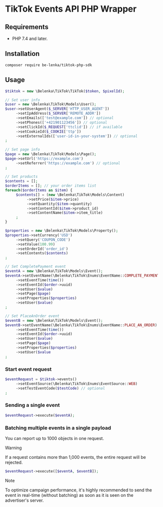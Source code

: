 # TikTok Events API PHP Wrapper

## Requirements

- PHP 7.4 and later.

## Installation

```composer
composer require be-lenka/tiktok-php-sdk
```

## Usage

```php
$tiktok = new \Belenka\TikTok\TikTok($token, $pixelId);

// Set user info
$user = new \Belenka\TikTok\Models\User();
$user->setUserAgent($_SERVER['HTTP_USER_AGENT'])
     ->setIpAddress($_SERVER['REMOTE_ADDR'])
     ->setEmails(['test@example.com']) // optional
     ->setPhones(['+421901123456']) // optional
     ->setClickId($_REQUEST['ttclid']) // if available
     ->setCookieId($_COOKIE['ttp'])
     ->setExternalIds(['user-id-in-your-system']) // optional
;
     
// Set page info
$page = new \Belenka\TikTok\Models\Page();
$page->setUrl('https://example.com')
     ->setReferrer('https://example.com') // optional
;
           
// Set products
$contents = [];
$orderItems = []; // your order items list
foreach($orderItems as $item) {
     $contents[] = (new \Belenka\TikTok\Models\Content)
          ->setPrice($item->price)
          ->setQuantity($item->quantity)
          ->setContentId($item->product_id)
          ->setContentName($item->item_title)
     ;
}

$properties = new \Belenka\TikTok\Models\Property();
$properties->setCurrency('USD')
     ->setQuery('COUPON_CODE')
     ->setValue(100.99)
     ->setOrderId('order_id')
     ->setContents($contents)
;

// Set CompletePayment event
$eventA = new \Belenka\TikTok\Models\Event();
$eventA->setEventName(\Belenka\TikTok\Enums\EventName::COMPLETE_PAYMENT)
     ->setEventTime(time())
     ->setEventId($order->uuid)
     ->setUser($value)
     ->setPage($page)
     ->setProperties($properties)
     ->setUser($value)
;

// Set PlaceAnOrder event
$eventB = new \Belenka\TikTok\Models\Event();
$eventB->setEventName(\Belenka\TikTok\Enums\EventName::PLACE_AN_ORDER)
     ->setEventTime(time())
     ->setEventId($order->uuid)
     ->setUser($value)
     ->setPage($page)
     ->setProperties($properties)
     ->setUser($value
;
```

### Start event request

```php
$eventRequest = $tiktok->events()
     ->setEventSource(\Belenka\TikTok\Enums\EventSource::WEB)
     ->setTestEventCode($testCode) // optional 
;
```

### Sending a single event

```php
$eventRequest->execute($eventA);
```

### Batching multiple events in a single payload

You can report up to 1000 objects in one request.

> [!WARNING] 
> If a request contains more than 1,000 events, the entire request will be rejected.

```php
$eventRequest->execute([$eventA, $eventB]);
```

> [!NOTE]  
> To optimize campaign performance, it's highly recommended to send the event in real-time (without batching) as soon as
> it is seen on the advertiser's server.
